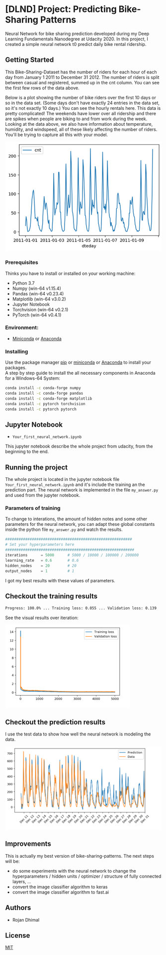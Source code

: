 # [DLND] Project: Predicting Bike-Sharing Patterns

Neural Network for bike sharing prediction developed during my Deep Learning Fundamentals Nanodegree at Udacity 2020.
In this project, I created a simple neural network t0 predict daily bike rental ridership.

## Getting Started

This Bike-Sharing-Dataset has the number of riders for each hour of each day from January 1 2011 to December 31 2012. The number of riders is split between casual and registered, summed up in the cnt column. You can see the first few rows of the data above.

Below is a plot showing the number of bike riders over the first 10 days or so in the data set. (Some days don't have exactly 24 entries in the data set, so it's not exactly 10 days.) You can see the hourly rentals here. This data is pretty complicated! The weekends have lower over all ridership and there are spikes when people are biking to and from work during the week. Looking at the data above, we also have information about temperature, humidity, and windspeed, all of these likely affecting the number of riders. You'll be trying to capture all this with your model.

![dataset](./assets/cnt.png)

### Prerequisites

Thinks you have to install or installed on your working machine:

* Python 3.7
* Numpy (win-64 v1.15.4)
* Pandas (win-64 v0.23.4)
* Matplotlib (win-64 v3.0.2)
* Jupyter Notebook
* Torchvision (win-64 v0.2.1)
* PyTorch (win-64 v0.4.1)

### Environment:
* [Miniconda](https://conda.io/miniconda.html) or [Anaconda](https://www.anaconda.com/download/)

### Installing

Use the package manager [pip](https://pip.pypa.io/en/stable/) or
[miniconda](https://conda.io/miniconda.html) or [Anaconda](https://www.anaconda.com/download/) to install your packages.  
A step by step guide to install the all necessary components in Anaconda for a Windows-64 System:
```bash
conda install -c conda-forge numpy
conda install -c conda-forge pandas
conda install -c conda-forge matplotlib
conda install -c pytorch torchvision
conda install -c pytorch pytorch
```

## Jupyter Notebook
* `Your_first_neural_network.ipynb`

This jupyter notebook describe the whole project from udacity, from the beginning to the end.

## Running the project

The whole project is located in the jupyter notebook file `Your_first_neural_network.ipynb` and it's include the training an the prediction part. The neural network is implemented in the file `my_answer.py` and used from the jupyter notebook.

### Parameters of training

To change to interations, the amount of hidden notes and some other parameters for the neural network, you can adapt these global constants inside the python file `my_answer.py` and watch the results.

```python
#########################################################
# Set your hyperparameters here
##########################################################
iterations      = 5000      # 5000 / 10000 / 100000 / 200000
learning_rate   = 0.6       # 0.6     
hidden_nodes    = 20        # 20
output_nodes    = 1         # 1
```
I got my best results with these values of parameters.

## Checkout the training results

```bash
Progress: 100.0% ... Training loss: 0.055 ... Validation loss: 0.139
```
See the visual results over iteration:

![training results](./assets/train.PNG)

## Checkout the prediction results

I use the test data to show how well the neural network is modeling the data.

![training results](./assets/pred.PNG)

## Improvements

This is actually my best version of bike-sharing-patterns.
The next steps will be:
* do some experiments with the neural network to change the hyperparameters / hidden units / optimizer / structure of fully connected layers, ...
* convert the image classifier algorithm to keras
* convert the image classifier algorithm to fast.ai

## Authors

* Rojan Dhimal

## License
[MIT](https://choosealicense.com/licenses/mit/)
